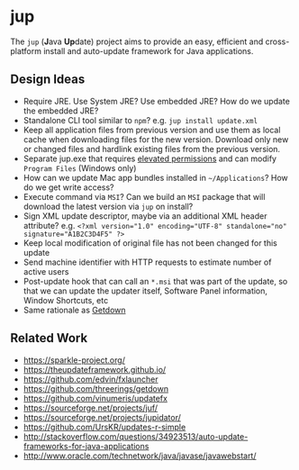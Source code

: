 # jup
The `jup` (**J**ava **Up**date) project aims to provide an easy, efficient and cross-platform install and auto-update framework for Java applications.


## Design Ideas
* Require JRE. Use System JRE? Use embedded JRE? How do we update the embedded JRE?
* Standalone CLI tool similar to `npm`? e.g. `jup install update.xml`
* Keep all application files from previous version and use them as local cache when downloading files for the new version. Download only new or changed files and hardlink existing files from the previous version.
* Separate jup.exe that requires [elevated permissions](http://stackoverflow.com/questions/2818179/how-to-force-my-net-app-to-run-as-administrator-on-windows-7) and can modify `Program Files` (Windows only)
* How can we update Mac app bundles installed in `~/Applications`? How do we get write access?
* Execute command via `MSI`? Can we build an `MSI` package that will download the latest version via `jup` on install?
* Sign XML update descriptor, maybe via an additional XML header attribute? e.g. `<?xml version="1.0" encoding="UTF-8" standalone="no" signature="A1B2C3D4F5" ?>`
* Keep local modification of original file has not been changed for this update
* Send machine identifier with HTTP requests to estimate number of active users
* Post-update hook that can call an `*.msi` that was part of the update, so that we can update the updater itself, Software Panel information, Window Shortcuts, etc
* Same rationale as [Getdown](https://github.com/threerings/getdown/wiki/Rationale)


## Related Work
* https://sparkle-project.org/
* https://theupdateframework.github.io/
* https://github.com/edvin/fxlauncher
* https://github.com/threerings/getdown
* https://github.com/vinumeris/updatefx
* https://sourceforge.net/projects/juf/
* https://sourceforge.net/projects/jupidator/
* https://github.com/UrsKR/updates-r-simple
* http://stackoverflow.com/questions/34923513/auto-update-frameworks-for-java-applications
* http://www.oracle.com/technetwork/java/javase/javawebstart/
